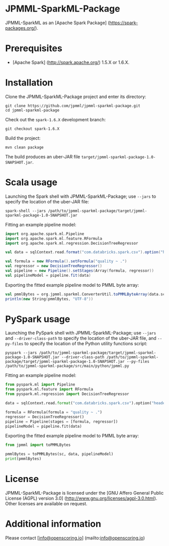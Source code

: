 JPMML-SparkML-Package
=====================

JPMML-SparkML as an [Apache Spark Package] (https://spark-packages.org/).

# Prerequisites #

* [Apache Spark] (http://spark.apache.org/) 1.5.X or 1.6.X.

# Installation #

Clone the JPMML-SparkML-Package project and enter its directory:
```
git clone https://github.com/jpmml/jpmml-sparkml-package.git
cd jpmml-sparkml-package
```

Check out the `spark-1.6.X` development branch:
```
git checkout spark-1.6.X
```

Build the project:
```
mvn clean package
```

The build produces an uber-JAR file `target/jpmml-sparkml-package-1.0-SNAPSHOT.jar`.

# Scala usage #

Launching the Spark shell with JPMML-SparkML-Package; use `--jars` to specify the location of the uber-JAR file:
```
spark-shell --jars /path/to/jpmml-sparkml-package/target/jpmml-sparkml-package-1.0-SNAPSHOT.jar 
```

Fitting an example pipeline model:
```scala
import org.apache.spark.ml.Pipeline
import org.apache.spark.ml.feature.RFormula
import org.apache.spark.ml.regression.DecisionTreeRegressor

val data = sqlContext.read.format("com.databricks.spark.csv").option("header", "true").option("inferSchema", "true").load("wine.csv")

val formula = new RFormula().setFormula("quality ~ .")
val regressor = new DecisionTreeRegressor()
val pipeline = new Pipeline().setStages(Array(formula, regressor))
val pipelineModel = pipeline.fit(data)
```

Exporting the fitted example pipeline model to PMML byte array:
```scala
val pmmlBytes = org.jpmml.sparkml.ConverterUtil.toPMMLByteArray(data.schema, pipelineModel)
println(new String(pmmlBytes, "UTF-8"))
```

# PySpark usage #

Launching the PySpark shell with JPMML-SparkML-Package; use `--jars` and `--driver-class-path` to specify the location of the uber-JAR file, and `--py-files` to specify the location of the Python utility functions script:
```
pyspark --jars /path/to/jpmml-sparkml-package/target/jpmml-sparkml-package-1.0-SNAPSHOT.jar --driver-class-path /path/to/jpmml-sparkml-package/target/jpmml-sparkml-package-1.0-SNAPSHOT.jar --py-files /path/to/jpmml-sparkml-package/src/main/python/jpmml.py
```

Fitting an example pipeline model:
```python
from pyspark.ml import Pipeline
from pyspark.ml.feature import RFormula
from pyspark.ml.regression import DecisionTreeRegressor

data = sqlContext.read.format("com.databricks.spark.csv").option("header", "true").option("inferschema", "true").load("wine.csv")

formula = RFormula(formula = "quality ~ .")
regressor = DecisionTreeRegressor()
pipeline = Pipeline(stages = [formula, regressor])
pipelineModel = pipeline.fit(data)
```

Exporting the fitted example pipeline model to PMML byte array:
```python
from jpmml import toPMMLBytes

pmmlBytes = toPMMLBytes(sc, data, pipelineModel)
print(pmmlBytes)
```

# License #

JPMML-SparkML-Package is licensed under the [GNU Affero General Public License (AGPL) version 3.0] (http://www.gnu.org/licenses/agpl-3.0.html). Other licenses are available on request.

# Additional information #

Please contact [info@openscoring.io] (mailto:info@openscoring.io)
